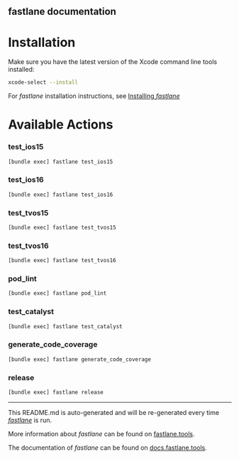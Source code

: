 fastlane documentation
----

# Installation

Make sure you have the latest version of the Xcode command line tools installed:

```sh
xcode-select --install
```

For _fastlane_ installation instructions, see [Installing _fastlane_](https://docs.fastlane.tools/#installing-fastlane)

# Available Actions

### test_ios15

```sh
[bundle exec] fastlane test_ios15
```



### test_ios16

```sh
[bundle exec] fastlane test_ios16
```



### test_tvos15

```sh
[bundle exec] fastlane test_tvos15
```



### test_tvos16

```sh
[bundle exec] fastlane test_tvos16
```



### pod_lint

```sh
[bundle exec] fastlane pod_lint
```



### test_catalyst

```sh
[bundle exec] fastlane test_catalyst
```



### generate_code_coverage

```sh
[bundle exec] fastlane generate_code_coverage
```



### release

```sh
[bundle exec] fastlane release
```



----

This README.md is auto-generated and will be re-generated every time [_fastlane_](https://fastlane.tools) is run.

More information about _fastlane_ can be found on [fastlane.tools](https://fastlane.tools).

The documentation of _fastlane_ can be found on [docs.fastlane.tools](https://docs.fastlane.tools).
